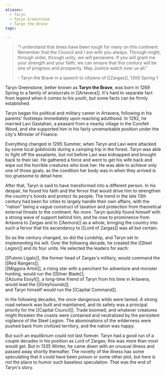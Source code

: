 ```yaml
---
aliases:
  - Taryn
  - Taryn Greenstone
  - Taryn the Brave
tags:

---
```

>"I understand that times have been tough for many on this continent. Remember that the Council and I are with you always. Through might, through order, through unity, we will persevere. If you will grant me your strength and your faith, we can ensure that this century will be one of progress and prosperity. May Justice watch over us all."
>
>\- Taryn the Brave in a speech to citizens of [[Zargas]], 1300 Spring 1

Taryn Greenstone, better known as **Taryn the Brave**, was born in 1269 Spring to a family of aristocrats in [[Artavera]]. It's hard to separate fact from legend when it comes to his youth, but some facts can be firmly established.

Taryn began his political and military career in Artavera, following in his parents' footsteps immediately upon reaching adulthood. In 1292, he married Lavi Gastahan, a peasant from a nearby village in the Corofell Wood, and she supported him in his fairly unremarkable position under the city's Minister of Finance.

Everything changed in 1295 Summer, when Taryn and Lavi were attacked by some local goblinoids during a camping trip in the forest. Taryn was able to fight off the assailants, but not before Lavi was kidnapped and brought back to their lair. He gathered a force and went to get his wife back and wipe out the horrible creatures who took her. He was able to achieve only one of those goals, as the condition her body was in when they arrived is too gruesome to detail here.

After that, Taryn is said to have transformed into a different person. In his despair, he found his faith and the fervor that would drive him to strengthen the country's bonds and protect its people. The trend in the late 13th century had been for cities to largely handle their own affairs, with the "nation" being a vague construct of taxation and protection from theoretical external threats to the continent. No more. Taryn quickly found himself with a strong wave of support behind him, and he rose to prominence from Artavera to Zargas and to [[Aemora]] as a whole, bringing the country into such a fervor that his ascendancy to [[Lord of Zargas]] was all but certain.

So as the century changed, so did the Lordship, and Taryn set to implementing his will. Over the following decade, he created the [[Steel Legion]] and its four units. He selected the leaders for each:

[[Pulomi Ligato]], the former head of Zargas's military, would command the [[Red Rangers]];    
[[Miggora Artoli]], a rising star with a penchant for adventure and monster hunting, would run the [[Silver Blade]];    
[[Azuma Essylt]], a long-time friend of Taryn from his time in Artavera, would lead the [[Greyhounds]];    
and Taryn himself would run the [[Capital Command]].

In the following decades, the once-dangerous wilds were tamed. A strong road network was built and maintained, and its safety was a principal priority for the [[Capital Council]]. Trade boomed, and whatever creatures might threaten the coasts were contained and neutralized by the persistent vigilance of the Steel Legion. The abominations of the wilderness were pushed back from civilized territory, and the nation was happy.

But such an equilibrium could not last forever. Taryn had a good run of a couple decades in his position as Lord of Zargas; this was more than most would get. But in 1335 Winter, he came down with an unusual illness and passed away shortly thereafter. The novelty of the illness has some speculating that it could have been poison or some other plot, but here is not the place to humor such baseless speculation. That was the end of Taryn's story.